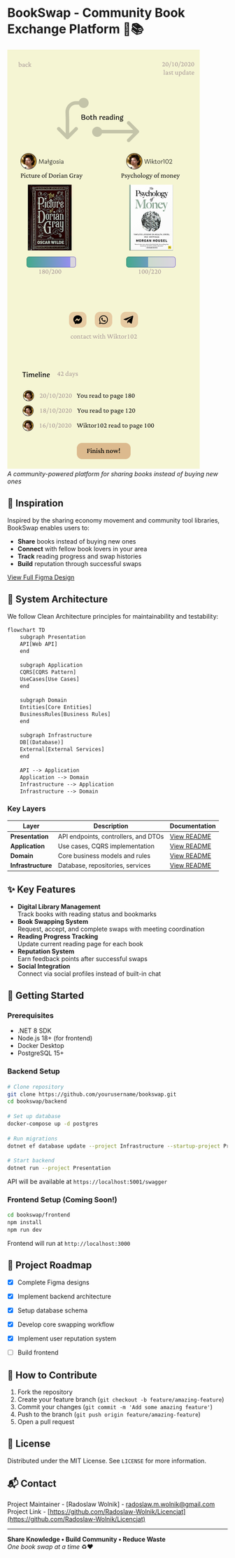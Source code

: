 # BookSwap - Community Book Exchange Platform 🌱📚  

![BookSwap Screenshot](Docs/swap%20details.png)  
*A community-powered platform for sharing books instead of buying new ones*

## 🌟 Inspiration  
Inspired by the sharing economy movement and community tool libraries, BookSwap enables users to:  
- **Share** books instead of buying new ones  
- **Connect** with fellow book lovers in your area  
- **Track** reading progress and swap histories  
- **Build** reputation through successful swaps  

[View Full Figma Design](https://www.figma.com/design/YhC9nWCKgyTJBFzh3iQDiC/main?node-id=22-14&t=SINBFbCife5wT7QQ-1)  

## 🧩 System Architecture  
We follow Clean Architecture principles for maintainability and testability:  

```mermaid
flowchart TD
    subgraph Presentation
    API[Web API]
    end
    
    subgraph Application
    CQRS[CQRS Pattern]
    UseCases[Use Cases]
    end
    
    subgraph Domain
    Entities[Core Entities]
    BusinessRules[Business Rules]
    end
    
    subgraph Infrastructure
    DB[(Database)]
    External[External Services]
    end
    
    API --> Application
    Application --> Domain
    Infrastructure --> Application
    Infrastructure --> Domain
```

### Key Layers  
| Layer | Description | Documentation |  
|-------|-------------|---------------|  
| **Presentation** | API endpoints, controllers, and DTOs | [View README](./Backend/Backend.API/README.md) |  
| **Application** | Use cases, CQRS implementation | [View README](./Backend/Backend.Application/README.md) |  
| **Domain** | Core business models and rules | [View README](./Backend/Backend.Domain/README.md) |  
| **Infrastructure** | Database, repositories, services | [View README](./Backend/Backend.Infrastructure/README.md) |  

## ✨ Key Features  
- **Digital Library Management**  
  Track books with reading status and bookmarks  
- **Book Swapping System**  
  Request, accept, and complete swaps with meeting coordination  
- **Reading Progress Tracking**  
  Update current reading page for each book  
- **Reputation System**  
  Earn feedback points after successful swaps  
- **Social Integration**  
  Connect via social profiles instead of built-in chat  

## 🚀 Getting Started  

### Prerequisites  
- .NET 8 SDK  
- Node.js 18+ (for frontend)  
- Docker Desktop  
- PostgreSQL 15+  

### Backend Setup  
```bash
# Clone repository
git clone https://github.com/yourusername/bookswap.git
cd bookswap/backend

# Set up database
docker-compose up -d postgres

# Run migrations
dotnet ef database update --project Infrastructure --startup-project Presentation

# Start backend
dotnet run --project Presentation
```
API will be available at `https://localhost:5001/swagger`

### Frontend Setup (Coming Soon!)  
```bash
cd bookswap/frontend
npm install
npm run dev
```
Frontend will run at `http://localhost:3000`

## 🌱 Project Roadmap  
- [x] Complete Figma designs  
- [x] Implement backend architecture  
- [x] Setup database schema  
- [x] Develop core swapping workflow  
- [x] Implement user reputation system  
- [ ] Build frontend  


## 🤝 How to Contribute  
1. Fork the repository  
2. Create your feature branch (`git checkout -b feature/amazing-feature`)  
3. Commit your changes (`git commit -m 'Add some amazing feature'`)  
4. Push to the branch (`git push origin feature/amazing-feature`)  
5. Open a pull request  

## 📜 License  
Distributed under the MIT License. See `LICENSE` for more information.

## 📬 Contact  
Project Maintainer - [Radoslaw Wolnik] - radoslaw.m.wolnik@gmail.com
Project Link - [https://github.com/Radoslaw-Wolnik/Licencjat](https://github.com/Radoslaw-Wolnik/Licencjat)

---

**Share Knowledge • Build Community • Reduce Waste**  
*One book swap at a time* ♻️❤️